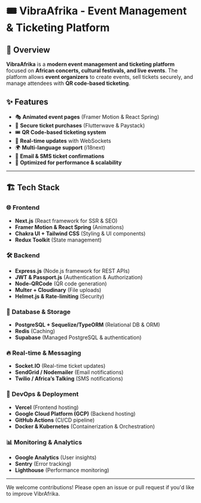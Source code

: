 # 🎟 VibraAfrika - Event Management & Ticketing Platform  

## 📌 Overview  
**VibraAfrika** is a **modern event management and ticketing platform** focused on **African concerts, cultural festivals, and live events**. The platform allows **event organizers** to create events, sell tickets securely, and manage attendees with **QR code-based ticketing**.  

## ✨ Features  
- 🎭 **Animated event pages** (Framer Motion & React Spring)  
- 🔐 **Secure ticket purchases** (Flutterwave & Paystack)  
- 🎟 **QR Code-based ticketing system**  
- 💬 **Real-time updates** with WebSockets  
- 🌍 **Multi-language support** (i18next)  
- 📩 **Email & SMS ticket confirmations**  
- 🚀 **Optimized for performance & scalability**  

---

## 🏗️ Tech Stack  

### 🌐 **Frontend**  
- **Next.js** (React framework for SSR & SEO)  
- **Framer Motion & React Spring** (Animations)  
- **Chakra UI + Tailwind CSS** (Styling & UI components)  
- **Redux Toolkit** (State management)  

### 🛠 **Backend**  
- **Express.js** (Node.js framework for REST APIs)  
- **JWT & Passport.js** (Authentication & Authorization)  
- **Node-QRCode** (QR code generation)  
- **Multer + Cloudinary** (File uploads)  
- **Helmet.js & Rate-limiting** (Security)  

### 💾 **Database & Storage**  
- **PostgreSQL + Sequelize/TypeORM** (Relational DB & ORM)  
- **Redis** (Caching)  
- **Supabase** (Managed PostgreSQL & authentication)  

### 🔥 **Real-time & Messaging**  
- **Socket.IO** (Real-time ticket updates)  
- **SendGrid / Nodemailer** (Email notifications)  
- **Twilio / Africa’s Talking** (SMS notifications)  

### 🚀 **DevOps & Deployment**  
- **Vercel** (Frontend hosting)  
- **Google Cloud Platform (GCP)** (Backend hosting)  
- **GitHub Actions** (CI/CD pipeline)  
- **Docker & Kubernetes** (Containerization & Orchestration)  

### 📊 **Monitoring & Analytics**  
- **Google Analytics** (User insights)  
- **Sentry** (Error tracking)  
- **Lighthouse** (Performance monitoring)  

---

We welcome contributions! Please open an issue or pull request if you'd like to improve VibrAfrika.
